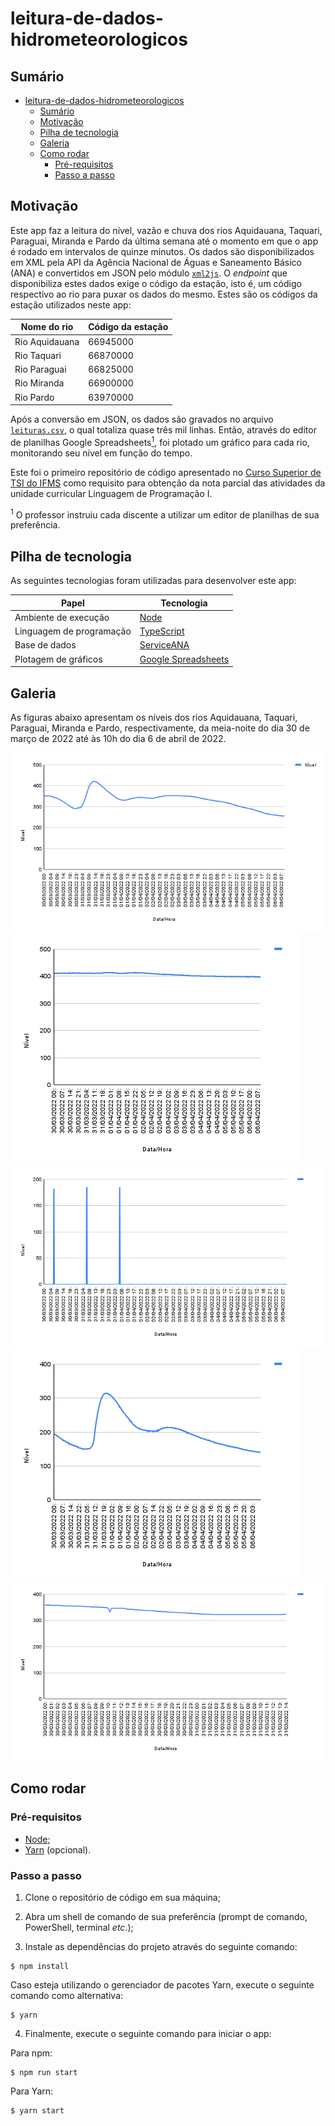 # leitura-de-dados-hidrometeorologicos

## Sumário

- [leitura-de-dados-hidrometeorologicos](#leitura-de-dados-hidrometeorologicos)
  - [Sumário](#sumário)
  - [Motivação](#motivação)
  - [Pilha de tecnologia](#pilha-de-tecnologia)
  - [Galeria](#galeria)
  - [Como rodar](#como-rodar)
    - [Pré-requisitos](#pré-requisitos)
    - [Passo a passo](#passo-a-passo)

## Motivação

Este app faz a leitura do nível, vazão e chuva dos rios Aquidauana, Taquari, Paraguai, Miranda e Pardo da última semana até o momento em que o app é rodado em intervalos de quinze minutos. Os dados são disponibilizados em XML pela API da Agência Nacional de Águas e Saneamento Básico (ANA) e convertidos em JSON pelo módulo [`xml2js`](http://npmjs.com/package/xml2js). O _endpoint_ que disponibiliza estes dados exige o código da estação, isto é, um código respectivo ao rio para puxar os dados do mesmo. Estes são os códigos da estação utilizados neste app:

| Nome do rio | Código da estação |
|-|-|
| Rio Aquidauana |  66945000 |
| Rio Taquari |  66870000 |
| Rio Paraguai |  66825000 |
| Rio Miranda |  66900000 |
| Rio Pardo |  63970000 |

Após a conversão em JSON, os dados são gravados no arquivo [`leituras.csv`](./leituras.csv), o qual totaliza quase três mil linhas. Então, através do editor de planilhas Google Spreadsheets[<sup>1</sup>](#nota-de-rodape-1), foi plotado um gráfico para cada rio, monitorando seu nível em função do tempo.

Este foi o primeiro repositório de código apresentado no [Curso Superior de TSI do IFMS](https://www.ifms.edu.br/campi/campus-aquidauana/cursos/graduacao/sistemas-para-internet/sistemas-para-internet) como requisito para obtenção da nota parcial das atividades da unidade curricular Linguagem de Programação I.

<sup id="nota-de-rodape-1">1</sup> O professor instruiu cada discente a utilizar um editor de planilhas de sua preferência.

## Pilha de tecnologia

As seguintes tecnologias foram utilizadas para desenvolver este app:

| Papel | Tecnologia |
|-|-|
| Ambiente de execução | [Node](https://nodejs.org/en/) |
| Linguagem de programação | [TypeScript](https://www.typescriptlang.org/) |
| Base de dados | [ServiceANA](https://telemetriaws1.ana.gov.br/ServiceANA.asmx) |
| Plotagem de gráficos | [Google Spreadsheets](https://www.google.com/sheets/about/) |

## Galeria

As figuras abaixo apresentam os níveis dos rios Aquidauana, Taquari, Paraguai, Miranda e Pardo, respectivamente, da meia-noite do dia 30 de março de 2022 até às 10h do dia 6 de abril de 2022.

![Níveis do Rio Aquidauana](./docs/aquidauana.png)
![Níveis do Rio Taquari](./docs/taquari.png)
![Níveis do Rio Paraguai](./docs/paraguai.png)
![Níveis do Rio Miranda](./docs/miranda.png)
![Níveis do Rio Pardo](./docs/pardo.png)

## Como rodar

### Pré-requisitos

- [Node](https://nodejs.org/en/download/);
- [Yarn](https://yarnpkg.com/) (opcional).

### Passo a passo

1. Clone o repositório de código em sua máquina;
   
2. Abra um shell de comando de sua preferência (prompt de comando, PowerShell, terminal _etc_.);

3. Instale as dependências do projeto através do seguinte comando:

```console
$ npm install
```

Caso esteja utilizando o gerenciador de pacotes Yarn, execute o seguinte comando como alternativa:

```console
$ yarn
```

4. Finalmente, execute o seguinte comando para iniciar o app:

Para npm:

```console
$ npm run start
```

Para Yarn:

```console
$ yarn start
```